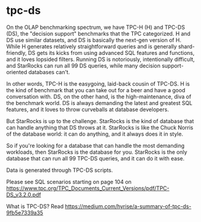 # tpc-ds

On the OLAP benchmarking spectrum, we have TPC-H (H) and TPC-DS (DS), the "decision support" benchmarks that the TPC categorized. H and DS use similar datasets, and DS is basically the next-gen version of H. While H generates relatively straightforward queries and is generally shard-friendly, DS gets its kicks from using advanced SQL features and functions, and it loves lopsided filters. Running DS is notoriously, intentionally difficult, and StarRocks can run all 99 DS queries, while many decision support-oriented databases can't.

In other words, TPC-H is the easygoing, laid-back cousin of TPC-DS. H is the kind of benchmark that you can take out for a beer and have a good conversation with. DS, on the other hand, is the high-maintenance, diva of the benchmark world. DS is always demanding the latest and greatest SQL features, and it loves to throw curveballs at database developers.

But StarRocks is up to the challenge. StarRocks is the kind of database that can handle anything that DS throws at it. StarRocks is like the Chuck Norris of the database world: it can do anything, and it always does it in style.

So if you're looking for a database that can handle the most demanding workloads, then StarRocks is the database for you. StarRocks is the only database that can run all 99 TPC-DS queries, and it can do it with ease.

Data is generated through TPC-DS scripts.

Please see SQL scenarios starting on page 104 on https://www.tpc.org/TPC_Documents_Current_Versions/pdf/TPC-DS_v3.2.0.pdf

What is TPC-DS?  Read https://medium.com/hyrise/a-summary-of-tpc-ds-9fb5e7339a35
